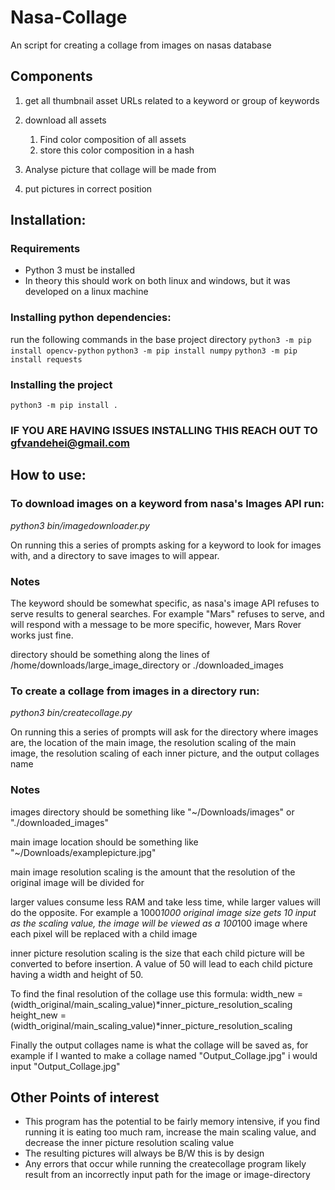 # Nasa-Collage
An script for creating a collage from images on nasas database

## Components

1. get all thumbnail asset URLs related to a keyword or group of keywords
2. download all assets
    1. Find color composition of all assets
    2. store this color composition in a hash

3. Analyse picture that collage will be made from
4. put pictures in correct position

## Installation:
### Requirements
- Python 3 must be installed
- In theory this should work on both linux and windows, but it was developed on a linux machine
### Installing python dependencies:
run the following commands in the base project directory
`python3 -m pip install opencv-python`
`python3 -m pip install numpy`
`python3 -m pip install requests`
### Installing the project
`python3 -m pip install .`

### IF YOU ARE HAVING ISSUES INSTALLING THIS REACH OUT TO gfvandehei@gmail.com ###

## How to use:

### To download images on a keyword from nasa's Images API run:

 *python3 bin/imagedownloader.py*

On running this a series of prompts asking for a keyword to look for images with, and a directory to save images to
will appear.

### Notes
The keyword should be somewhat specific, as nasa's image API refuses to serve results to general
searches. For example "Mars" refuses to serve, and will respond with a message to be more specific, however, Mars Rover
works just fine.

directory should be something along the lines of /home/downloads/large_image_directory or ./downloaded_images

### To create a collage from images in a directory run:

*python3 bin/createcollage.py*

On running this a series of prompts will ask for the directory where images are, the location of the main image,
the resolution scaling of the main image, the resolution scaling of each inner picture, and the output collages
name

### Notes

images directory should be something like "~/Downloads/images" or "./downloaded_images"

main image location should be something like "~/Downloads/examplepicture.jpg"

main image resolution scaling is the amount that the resolution of the original image will be divided for

larger values consume less RAM and take less time, while larger values will do the opposite. For example a 1000*1000
original image size gets 10 input as the scaling value, the image will be viewed as a 100*100 image where each pixel will
be replaced with a child image

inner picture resolution scaling is the size that each child picture will be converted to before insertion. A value of
50 will lead to each child picture having a width and height of 50.

To find the final resolution of the collage use this formula:
width_new = (width_original/main_scaling_value)*inner_picture_resolution_scaling
height_new = (width_original/main_scaling_value)*inner_picture_resolution_scaling

Finally the output collages name is what the collage will be saved as, for example if I wanted to make a collage named
"Output_Collage.jpg" i would input "Output_Collage.jpg"

## Other Points of interest
- This program has the potential to be fairly memory intensive, if you find running it is eating too much ram, increase the
main scaling value, and decrease the inner picture resolution scaling value
- The resulting pictures will always be B/W this is by design
- Any errors that occur while running the createcollage program likely result from an incorrectly input path for the
image or image-directory




